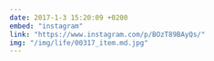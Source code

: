 ```yaml
---
date: 2017-1-3 15:20:09 +0200
embed: "instagram"
link: "https://www.instagram.com/p/BOzT89BAyQs/"
img: "/img/life/00317_item.md.jpg"
---
```

